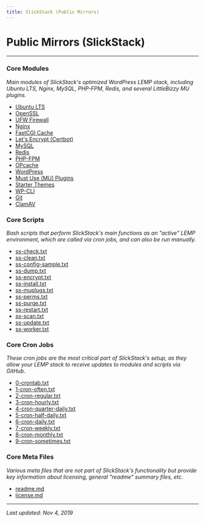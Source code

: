 ```yaml
---
title: SlickStack (Public Mirrors)
---
```


# Public Mirrors (SlickStack)

----

### Core Modules

*Main modules of SlickStack's optimized WordPress LEMP stack, including Ubuntu LTS, Nginx, MySQL, PHP-FPM, Redis, and several LittleBizzy MU plugins.*

* <a href="ubuntu/">Ubuntu LTS</a>
* <a href="openssl/">OpenSSL</a>
* <a href="ufw-firewall/">UFW Firewall</a>
* <a href="nginx/">Nginx</a>
* <a href="fastcgi-cache/">FastCGI Cache</a>
* <a href="letsencrypt/">Let's Encrypt (Certbot)</a>
* <a href="mysql/">MySQL</a>
* <a href="redis/">Redis</a>
* <a href="php-fpm/">PHP-FPM</a>
* <a href="opcache/">OPcache</a>
* <a href="wordpress/">WordPress</a>
* <a href="mu-plugins/">Must Use (MU) Plugins</a>
* <a href="starter-themes/">Starter Themes</a>
* <a href="wp-cli/">WP-CLI</a>
* <a href="git/">Git</a>
* <a href="clamav/">ClamAV</a>

### Core Scripts

*Bash scripts that perform SlickStack's main functions as an "active" LEMP environment, which are called via cron jobs, and can also be run manually.*

* <a href="ss-check.txt">ss-check.txt</a>
* <a href="ss-clean.txt">ss-clean.txt</a>
* <a href="ss-config-sample.txt">ss-config-sample.txt</a>
* <a href="ss-dump.txt">ss-dump.txt</a>
* <a href="ss-encrypt.txt">ss-encrypt.txt</a>
* <a href="ss-install.txt">ss-install.txt</a>
* <a href="ss-muplugs.txt">ss-muplugs.txt</a>
* <a href="ss-perms.txt">ss-perms.txt</a>
* <a href="ss-purge.txt">ss-purge.txt</a>
* <a href="ss-restart.txt">ss-restart.txt</a>
* <a href="ss-scan.txt">ss-scan.txt</a>
* <a href="ss-update.txt">ss-update.txt</a>
* <a href="ss-worker.txt">ss-worker.txt</a>

### Core Cron Jobs

*These cron jobs are the most critical part of SlickStack's setup, as they allow your LEMP stack to receive updates to modules and scripts via GitHub.*

* <a href="0-crontab.txt">0-crontab.txt</a>
* <a href="1-cron-often.txt">1-cron-often.txt</a>
* <a href="2-cron-regular.txt">2-cron-regular.txt</a>
* <a href="3-cron-hourly.txt">3-cron-hourly.txt</a>
* <a href="4-cron-quarter-daily.txt">4-cron-quarter-daily.txt</a>
* <a href="5-cron-half-daily.txt">5-cron-half-daily.txt</a>
* <a href="6-cron-daily.txt">6-cron-daily.txt</a>
* <a href="7-cron-weekly.txt">7-cron-weekly.txt</a>
* <a href="8-cron-monthly.txt">8-cron-monthly.txt</a>
* <a href="9-cron-sometimes.txt">9-cron-sometimes.txt</a>

### Core Meta Files

*Various meta files that are not part of SlickStack's functionality but provide key information about licensing, general "readme" summary files, etc.*

* <a href="readme.md">readme.md</a>
* <a href="license.md">license.md</a>

----

*Last updated: Nov 4, 2019*

